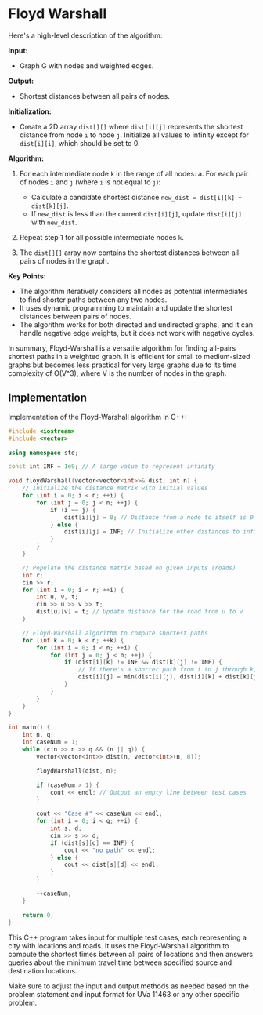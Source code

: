 # Floyd Warshall

Here's a high-level description of the algorithm:


**Input:**
- Graph G with nodes and weighted edges.

**Output:**
- Shortest distances between all pairs of nodes.

**Initialization:**
- Create a 2D array `dist[][]` where `dist[i][j]` represents the shortest distance from node `i` to node `j`. Initialize all values to infinity except for `dist[i][i]`, which should be set to 0.

**Algorithm:**
1. For each intermediate node `k` in the range of all nodes:
   a. For each pair of nodes `i` and `j` (where `i` is not equal to `j`):
      - Calculate a candidate shortest distance `new_dist = dist[i][k] + dist[k][j]`.
      - If `new_dist` is less than the current `dist[i][j]`, update `dist[i][j]` with `new_dist`.

2. Repeat step 1 for all possible intermediate nodes `k`.

3. The `dist[][]` array now contains the shortest distances between all pairs of nodes in the graph.

**Key Points:**
- The algorithm iteratively considers all nodes as potential intermediates to find shorter paths between any two nodes.
- It uses dynamic programming to maintain and update the shortest distances between pairs of nodes.
- The algorithm works for both directed and undirected graphs, and it can handle negative edge weights, but it does not work with negative cycles.

In summary, Floyd-Warshall is a versatile algorithm for finding all-pairs shortest paths in a weighted graph. It is efficient for small to medium-sized graphs but becomes less practical for very large graphs due to its time complexity of O(V^3), where V is the number of nodes in the graph.

## Implementation

Implementation of the Floyd-Warshall algorithm in C++:

```cpp
#include <iostream>
#include <vector>

using namespace std;

const int INF = 1e9; // A large value to represent infinity

void floydWarshall(vector<vector<int>>& dist, int n) {
    // Initialize the distance matrix with initial values
    for (int i = 0; i < n; ++i) {
        for (int j = 0; j < n; ++j) {
            if (i == j) {
                dist[i][j] = 0; // Distance from a node to itself is 0
            } else {
                dist[i][j] = INF; // Initialize other distances to infinity
            }
        }
    }

    // Populate the distance matrix based on given inputs (roads)
    int r;
    cin >> r;
    for (int i = 0; i < r; ++i) {
        int u, v, t;
        cin >> u >> v >> t;
        dist[u][v] = t; // Update distance for the road from u to v
    }

    // Floyd-Warshall algorithm to compute shortest paths
    for (int k = 0; k < n; ++k) {
        for (int i = 0; i < n; ++i) {
            for (int j = 0; j < n; ++j) {
                if (dist[i][k] != INF && dist[k][j] != INF) {
                    // If there's a shorter path from i to j through k, update the distance
                    dist[i][j] = min(dist[i][j], dist[i][k] + dist[k][j]);
                }
            }
        }
    }
}

int main() {
    int n, q;
    int caseNum = 1;
    while (cin >> n >> q && (n || q)) {
        vector<vector<int>> dist(n, vector<int>(n, 0));

        floydWarshall(dist, n);

        if (caseNum > 1) {
            cout << endl; // Output an empty line between test cases
        }

        cout << "Case #" << caseNum << endl;
        for (int i = 0; i < q; ++i) {
            int s, d;
            cin >> s >> d;
            if (dist[s][d] == INF) {
                cout << "no path" << endl;
            } else {
                cout << dist[s][d] << endl;
            }
        }

        ++caseNum;
    }

    return 0;
}
```

This C++ program takes input for multiple test cases, each representing a city with locations and roads. It uses the Floyd-Warshall algorithm to compute the shortest times between all pairs of locations and then answers queries about the minimum travel time between specified source and destination locations.

Make sure to adjust the input and output methods as needed based on the problem statement and input format for UVa 11463 or any other specific problem.